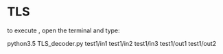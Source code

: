 # TLS
to execute , open the terminal and type:

python3.5 TLS_decoder.py test1/in1 test1/in2 test1/in3 test1/out1 test1/out2

